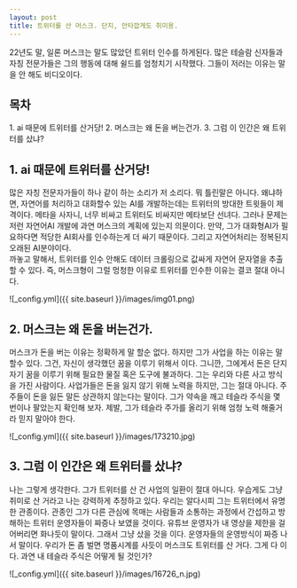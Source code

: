 ```yaml
---
layout: post
title: 트위터를 산 머스크. 단지, 안타깝게도 취미용.
---
```


22년도 말, 일론 머스크는 말도 많았던 트위터 인수를 하게된다.
많은 테슬람 신자들과 자칭 전문가들은 그의 행동에 대해 쉴드를 엄청치기 시작했다.
그들이 저러는 이유는 말을 안 해도 비디오이다.

<h2>목차</h2>
1. ai 때문에 트위터를 산거당!
2. 머스크는 왜 돈을 버는건가.
3. 그럼 이 인간은 왜 트위터를 샀냐?

<h2>1. ai 때문에 트위터를 산거당!</h2>

많은 자칭 전문자가들이 하나 같이 하는 소리가 저 소리다.
뭐 틀린말은 아니다. 왜냐하면, 자연어를 처리하고 대화할수 있는 AI를 개발하는데는 트위터의 방대한 트윗들이 제격이다.
메타을 사자니, 너무 비싸고 트위터도 비싸지만 메타보단 선녀다.
그러나 문제는 저런 자연어AI 개발에 과연 머스크의 계획에 있는지 의문이다.
만약, 그가 대화형AI가 필요하다면 적당한 AI회사를 인수하는게 더 싸기 때문이다.
그리고 자연어처리는 정복된지 오래된 AI분야이다.   
까놓고 말해서, 트위터를 인수 안해도 데이터 크롤링으로 값싸게 자연어 문자열을 추출할 수 있다.
즉, 머스크형이 그럴 멍청한 이유로 트위터를 인수한 이유는 결코 절대 아니다.

![_config.yml]({{ site.baseurl }}/images/img01.png)


<h2>2. 머스크는 왜 돈을 버는건가.</h2>

머스크가 돈을 버는 이유는 정확하게 말 할순 없다.
하지만 그가 사업을 하는 이유는 말 할수 있다.
그건, 자신이 생각했던 꿈을 이루기 위해서 이다.
그니깐, 그에게서 돈은 단지 자기 꿈을 이루기 위해 필요한 물질 혹은 도구에 불과하다.
그는 우리와 다른 사고 방식을 가진 사람이다. 사업가들은 돈을 잃지 않기 위해 노력을 하지만, 그는 절대 아니다.
주주들이 돈을 잃든 말든 상관하지 않는다는 말이다.
그가 약속을 깨고 테슬라 주식을 몇 번이나 팔았는지 확인해 보자.
제발, 그가 테슬라 주가를 올리기 위해 엄청 노력 해줄거라 믿지 말아야 한다.

![_config.yml]({{ site.baseurl }}/images/173210.jpg)


<h2>3. 그럼 이 인간은 왜 트위터를 샀냐?</h2>

나는 그렇게 생각한다.
그가 트위터를 산 건 사업의 일환이 절대 아니다.
우습게도 그냥 취미로 산 거라고 나는 강력하게 추정하고 있다.
우리는 알다시피 그는 트위터에서 유명한 관종이다.
관종인 그가 다른 관심에 목매는 사람들과 소통하는 과정에서 간섭하고 방해하는 트위터 운영자들이 짜증나 보였을 것이다.
유튜브 운영자가 내 영상을 제한을 걸어버리면 화나듯이 말이다.
그래서 그냥 샀을 것을 이다. 운영자들의 운영방식이 짜증 나서 말이다.
우리가 돈 좀 벌면 명품시계를 사듯이 머스크도 트위터를 산 거다.
그게 다 이다. 과연 내 테슬라 주식은 어떻게 될 것인가?

![_config.yml]({{ site.baseurl }}/images/16726_n.jpg)
